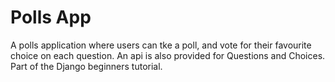 # Polls App

A polls application where users can tke a poll, and vote for their favourite choice
on each question.
An api is also provided for Questions and Choices.
Part of the Django beginners tutorial.

